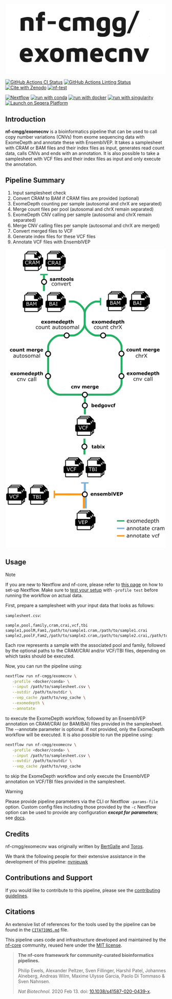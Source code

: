 <img src="docs/images/nfcore-exomecnv_logo.png" width="500">

[![GitHub Actions CI Status](https://github.com/nf-cmgg/exomecnv/actions/workflows/ci.yml/badge.svg)](https://github.com/nf-cmgg/exomecnv/actions/workflows/ci.yml)
[![GitHub Actions Linting Status](https://github.com/nf-cmgg/exomecnv/actions/workflows/linting.yml/badge.svg)](https://github.com/nf-cmgg/exomecnv/actions/workflows/linting.yml)[![Cite with Zenodo](http://img.shields.io/badge/DOI-10.5281/zenodo.XXXXXXX-1073c8?labelColor=000000)](https://doi.org/10.5281/zenodo.XXXXXXX)
[![nf-test](https://img.shields.io/badge/unit_tests-nf--test-337ab7.svg)](https://www.nf-test.com)

[![Nextflow](https://img.shields.io/badge/nextflow%20DSL2-%E2%89%A524.10.0-23aa62.svg)](https://www.nextflow.io/)
[![run with conda](http://img.shields.io/badge/run%20with-conda-3EB049?labelColor=000000&logo=anaconda)](https://docs.conda.io/en/latest/)
[![run with docker](https://img.shields.io/badge/run%20with-docker-0db7ed?labelColor=000000&logo=docker)](https://www.docker.com/)
[![run with singularity](https://img.shields.io/badge/run%20with-singularity-1d355c.svg?labelColor=000000)](https://sylabs.io/docs/)
[![Launch on Seqera Platform](https://img.shields.io/badge/Launch%20%F0%9F%9A%80-Seqera%20Platform-%234256e7)](https://tower.nf/launch?pipeline=https://github.com/nf-cmgg/exomecnv)

## Introduction

**nf-cmgg/exomecnv** is a bioinformatics pipeline that can be used to call copy number variations (CNVs) from exome sequencing data with ExomeDepth and annotate these with EnsemblVEP. It takes a samplesheet with CRAM or BAM files and their index files as input, generates read count data, calls CNVs and ends with an annotation. It is also possible to take a samplesheet with VCF files and their index files as input and only execute the annotation.

## Pipeline Summary

1. Input samplesheet check
2. Convert CRAM to BAM if CRAM files are provided (optional)
3. ExomeDepth counting per sample (autosomal and chrX are separated)
4. Merge count files per pool (autosomal and chrX remain separated)
5. ExomeDepth CNV calling per sample (autosomal and chrX remain separated)
6. Merge CNV calling files per sample (autosomal and chrX are merged)
7. Convert merged files to VCF
8. Generate index files for these VCF files
9. Annotate VCF files with EnsemblVEP

<img src="Exomedepth2.png" width="500">

## Usage

> [!NOTE]
> If you are new to Nextflow and nf-core, please refer to [this page](https://nf-co.re/docs/usage/installation) on how to set-up Nextflow. Make sure to [test your setup](https://nf-co.re/docs/usage/introduction#how-to-run-a-pipeline) with `-profile test` before running the workflow on actual data.

First, prepare a samplesheet with your input data that looks as follows:

`samplesheet.csv`:

```csv
sample,pool,family,cram,crai,vcf,tbi
sample1,poolM,Fam1,/path/to/sample1.cram,/path/to/sample1.crai
sample2,poolF,Fam2,/path/to/sample2.cram,/path/to/sample2.crai,/path/to/sample2.vcf,/path/to/sample2.vcf.tbi
```

Each row represents a sample with the associated pool and family, followed by the optional paths to the CRAM/CRAI and/or VCF/TBI files, depending on which tasks should be executed.

Now, you can run the pipeline using:

```bash
nextflow run nf-cmgg/exomecnv \
   -profile <docker/conda> \
   --input /path/to/samplesheet.csv \
   --outdir /path/to/outdir \
   --vep_cache /path/to/vep_cache \
   --exomedepth \
   --annotate
```

to execute the ExomeDepth workflow, followed by an EnsemblVEP annotation on CRAM/CRAI (or BAM/BAI) files provided in the samplesheet. The --annotate parameter is optional. If not provided, only the ExomeDepth workflow will be executed.
It is also possible to run the pipeline using:

```bash
nextflow run nf-cmgg/exomecnv \
   -profile <docker/conda> \
   --input /path/to/samplesheet.csv \
   --outdir /path/to/outdir \
   --vep_cache /path/to/vep_cache
```

to skip the ExomeDepth workflow and only execute the EnsemblVEP annotation on VCF/TBI files provided in the samplesheet.

> [!WARNING]
> Please provide pipeline parameters via the CLI or Nextflow `-params-file` option. Custom config files including those provided by the `-c` Nextflow option can be used to provide any configuration _**except for parameters**_;
> see [docs](https://nf-co.re/usage/configuration#custom-configuration-files).

## Credits

nf-cmgg/exomecnv was originally written by [BertGalle](https://github.com/BertGalle) and [Toros](https://github.com/ToonRosseel).

We thank the following people for their extensive assistance in the development of this pipeline: [nvnieuwk](https://github.com/nvnieuwk)

<!-- TODO nf-core: If applicable, make list of people who have also contributed -->

## Contributions and Support

If you would like to contribute to this pipeline, please see the [contributing guidelines](.github/CONTRIBUTING.md).

## Citations

<!-- TODO nf-core: Add citation for pipeline after first release. Uncomment lines below and update Zenodo doi and badge at the top of this file. -->
<!-- If you use nf-cmgg/exomecnv for your analysis, please cite it using the following doi: [10.5281/zenodo.XXXXXX](https://doi.org/10.5281/zenodo.XXXXXX) -->
<!-- If you use nf-cmgg/exomecnv for your analysis, please cite it using the following doi: [10.5281/zenodo.XXXXXX](https://doi.org/10.5281/zenodo.XXXXXX) -->

<!-- TODO nf-core: Add bibliography of tools and data used in your pipeline -->

An extensive list of references for the tools used by the pipeline can be found in the [`CITATIONS.md`](CITATIONS.md) file.

This pipeline uses code and infrastructure developed and maintained by the [nf-core](https://nf-co.re) community, reused here under the [MIT license](https://github.com/nf-core/tools/blob/main/LICENSE).

> **The nf-core framework for community-curated bioinformatics pipelines.**
>
> Philip Ewels, Alexander Peltzer, Sven Fillinger, Harshil Patel, Johannes Alneberg, Andreas Wilm, Maxime Ulysse Garcia, Paolo Di Tommaso & Sven Nahnsen.
>
> _Nat Biotechnol._ 2020 Feb 13. doi: [10.1038/s41587-020-0439-x](https://dx.doi.org/10.1038/s41587-020-0439-x).
